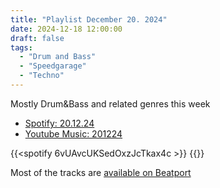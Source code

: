```yaml
---
title: "Playlist December 20. 2024"
date: 2024-12-18 12:00:00
draft: false
tags:
  - "Drum and Bass"
  - "Speedgarage"
  - "Techno"
---
```


Mostly Drum&Bass and related genres this week

- [Spotify: 20.12.24](https://open.spotify.com/playlist/6vUAvcUKSedOxzJcTkax4c?si=33b3341389d745e4)
- [Youtube Music: 201224](https://music.youtube.com/playlist?list=PL_tSIiIjHTGWCBzX9Hu2xr09r_BgWZY4S&si=aUtWq2OUKo3KvCu2)

{{<spotify 6vUAvcUKSedOxzJcTkax4c >}}
{{<yt-music PL_tSIiIjHTGWCBzX9Hu2xr09r_BgWZY4S >}}

Most of the tracks are [available on Beatport](https://www.beatport.com/playlists/share/4420659)